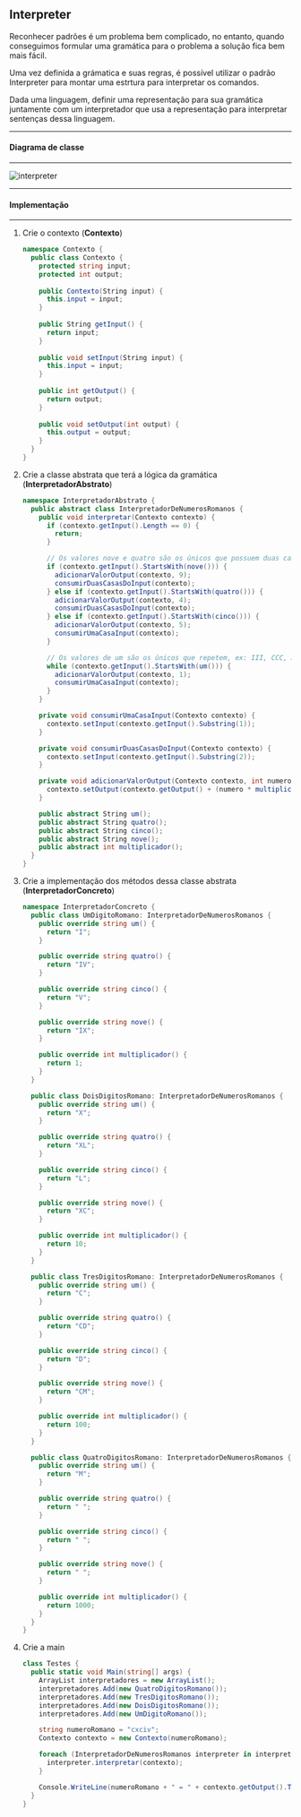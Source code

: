## Interpreter

Reconhecer padrões é um problema bem complicado, no entanto, quando conseguimos formular uma gramática para o problema a solução fica bem mais
fácil.

Uma vez definida a grámatica e suas regras, é possível utilizar o padrão Interpreter para montar uma estrtura para interpretar os comandos.

Dada uma linguagem, definir uma representação para sua gramática juntamente com um interpretador que usa a representação para interpretar
sentenças dessa linguagem.

***
#### Diagrama de classe
***

![interpreter](https://cloud.githubusercontent.com/assets/14116020/26278888/67dc33e6-3d7b-11e7-9fa2-0f0a9e5bd441.png)

***
#### Implementação
***

1. Crie o contexto (**Contexto**)

    ```c#
    namespace Contexto {
      public class Contexto {
        protected string input;
        protected int output;
      
        public Contexto(String input) {
          this.input = input;
        }
      
        public String getInput() {
          return input;
        }
      
        public void setInput(String input) {
          this.input = input;
        }
      
        public int getOutput() {
          return output;
        }
      
        public void setOutput(int output) {
          this.output = output;
        }
      }
    }
    ```

2. Crie a classe abstrata que terá a lógica da gramática (**InterpretadorAbstrato**)

    ```c#
    namespace InterpretadorAbstrato {
      public abstract class InterpretadorDeNumerosRomanos {
        public void interpretar(Contexto contexto) {
          if (contexto.getInput().Length == 0) {
            return;
          }
    
          // Os valores nove e quatro são os únicos que possuem duas casas, ex: IV, IX
          if (contexto.getInput().StartsWith(nove())) {
            adicionarValorOutput(contexto, 9);
            consumirDuasCasasDoInput(contexto);
          } else if (contexto.getInput().StartsWith(quatro())) {
            adicionarValorOutput(contexto, 4);
            consumirDuasCasasDoInput(contexto);
          } else if (contexto.getInput().StartsWith(cinco())) {
            adicionarValorOutput(contexto, 5);
            consumirUmaCasaInput(contexto);
          }
    
          // Os valores de um são os únicos que repetem, ex: III, CCC, MMM
          while (contexto.getInput().StartsWith(um())) {
            adicionarValorOutput(contexto, 1);
            consumirUmaCasaInput(contexto);
          }
        }
    
        private void consumirUmaCasaInput(Contexto contexto) {
          contexto.setInput(contexto.getInput().Substring(1));
        }
    
        private void consumirDuasCasasDoInput(Contexto contexto) {
          contexto.setInput(contexto.getInput().Substring(2));
        }
    
        private void adicionarValorOutput(Contexto contexto, int numero) {
          contexto.setOutput(contexto.getOutput() + (numero * multiplicador()));
        }
    
        public abstract String um();
        public abstract String quatro();
        public abstract String cinco();
        public abstract String nove();
        public abstract int multiplicador();
      }
    }
    ```

3. Crie a implementação dos métodos dessa classe abstrata (**InterpretadorConcreto**)

    ```c#
    namespace InterpretadorConcreto {
      public class UmDigitoRomano: InterpretadorDeNumerosRomanos {
        public override string um() {
          return "I";
        }
    
        public override string quatro() {
          return "IV";
        }
    
        public override string cinco() {
          return "V";
        }
    
        public override string nove() {
          return "IX";
        }
    
        public override int multiplicador() {
          return 1;
        }
      }
    
      public class DoisDigitosRomano: InterpretadorDeNumerosRomanos {
        public override string um() {
          return "X";
        }
    
        public override string quatro() {
          return "XL";
        }
    
        public override string cinco() {
          return "L";
        }
    
        public override string nove() {
          return "XC";
        }
    
        public override int multiplicador() {
          return 10;
        }
      }
    
      public class TresDigitosRomano: InterpretadorDeNumerosRomanos {
        public override string um() {
          return "C";
        }
    
        public override string quatro() {
          return "CD";
        }
    
        public override string cinco() {
          return "D";
        }
    
        public override string nove() {
          return "CM";
        }
    
        public override int multiplicador() {
          return 100;
        }
      }
    
      public class QuatroDigitosRomano: InterpretadorDeNumerosRomanos {
        public override string um() {
          return "M";
        }
    
        public override string quatro() {
          return " ";
        }
    
        public override string cinco() {
          return " ";
        }
    
        public override string nove() {
          return " ";
        }
    
        public override int multiplicador() {
          return 1000;
        }
      }
    }
    ```

4. Crie a main

    ```c#
    class Testes {
      public static void Main(string[] args) {
        ArrayList interpretadores = new ArrayList();
        interpretadores.Add(new QuatroDigitosRomano());
        interpretadores.Add(new TresDigitosRomano());
        interpretadores.Add(new DoisDigitosRomano());
        interpretadores.Add(new UmDigitoRomano());
    
        string numeroRomano = "cxciv";
        Contexto contexto = new Contexto(numeroRomano);
    
        foreach (InterpretadorDeNumerosRomanos interpreter in interpretadores) {
          interpreter.interpretar(contexto);
        }
    
        Console.WriteLine(numeroRomano + " = " + contexto.getOutput().ToString());
      }
    }
    ```
